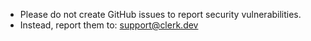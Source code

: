 - Please do not create GitHub issues to report security vulnerabilities.
- Instead, report them to: support@clerk.dev
